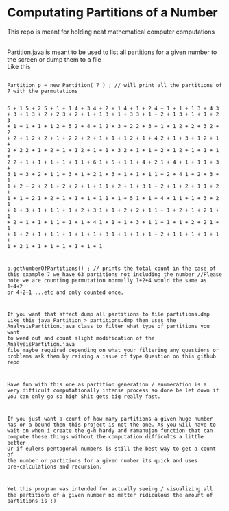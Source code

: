 # Computating Partitions of a Number
This repo is meant for holding neat mathematical computer computations 

<br>
Partition.java is meant to be used to list all partitions for a given number to the screen or dump them to a file 
<br>
Like this 
<pre>
<code>
Partition p = new Partition( 7 ) ; // will print all the partitions of 7 with the permutations 

 6 + 1
 5 + 2
 5 + 1 + 1
 4 + 3
 4 + 2 + 1
 4 + 1 + 2
 4 + 1 + 1 + 1
 3 + 4
 3 + 3 + 1
 3 + 2 + 2
 3 + 2 + 1 + 1
 3 + 1 + 3
 3 + 1 + 2 + 1
 3 + 1 + 1 + 2
 3 + 1 + 1 + 1 + 1
 2 + 5
 2 + 4 + 1
 2 + 3 + 2
 2 + 3 + 1 + 1
 2 + 2 + 3
 2 + 2 + 2 + 1
 2 + 2 + 1 + 2
 2 + 2 + 1 + 1 + 1
 2 + 1 + 4
 2 + 1 + 3 + 1
 2 + 1 + 2 + 2
 2 + 1 + 2 + 1 + 1
 2 + 1 + 1 + 3
 2 + 1 + 1 + 2 + 1
 2 + 1 + 1 + 1 + 2
 2 + 1 + 1 + 1 + 1 + 1
 1 + 6
 1 + 5 + 1
 1 + 4 + 2
 1 + 4 + 1 + 1
 1 + 3 + 3
 1 + 3 + 2 + 1
 1 + 3 + 1 + 2
 1 + 3 + 1 + 1 + 1
 1 + 2 + 4
 1 + 2 + 3 + 1
 1 + 2 + 2 + 2
 1 + 2 + 2 + 1 + 1
 1 + 2 + 1 + 3
 1 + 2 + 1 + 2 + 1
 1 + 2 + 1 + 1 + 2
 1 + 2 + 1 + 1 + 1 + 1
 1 + 1 + 5
 1 + 1 + 4 + 1
 1 + 1 + 3 + 2
 1 + 1 + 3 + 1 + 1
 1 + 1 + 2 + 3
 1 + 1 + 2 + 2 + 1
 1 + 1 + 2 + 1 + 2
 1 + 1 + 2 + 1 + 1 + 1
 1 + 1 + 1 + 4
 1 + 1 + 1 + 3 + 1
 1 + 1 + 1 + 2 + 2
 1 + 1 + 1 + 2 + 1 + 1
 1 + 1 + 1 + 1 + 3
 1 + 1 + 1 + 1 + 2 + 1
 1 + 1 + 1 + 1 + 1 + 2
 1 + 1 + 1 + 1 + 1 + 1 + 1
 
 p.getNumberOfPartitions() ; // prints the total count in the case of this example 7 we have 63 partitions not including the number
 //Please note we are counting permutation normally  1+2+4 would the same as 1+4+2 or 4+2+1 ...etc and only counted once.
 
 If you want that affect dump all partitions to file partitions.dmp 
 Like this java Partition  > partitions.dmp
 then uses the AnalysisPartition.java class to filter what type of partitions you want to weed out and count  slight modification of the 
 AnalysisPartition.java file maybe required depending on what your filtering any questions or problems ask them by raising a issue of type Question on this 
 github repo
 
 Have fun with this one as partition generation / enumeration is a very difficult computationally intense process so done be let down if you can only go so high
 Shit gets big really fast.
 
 If you just want a count of how many partitions a given huge number has or a bound then this project is not the one. As you will have to wait on when i create the g-h hardy and ramanujan function that can compute these things without the computation difficults a little better
 Or if eulers pentagonal numbers is still the best way to get a count of the number or partitions for a given number its quick and uses pre-calculations and recursion.
 
 Yet this program was intended for actually seeing / visualizing all the partitions of a given number no matter ridiculous the amount of partitions is :)
 
 
</code>
</pre>
